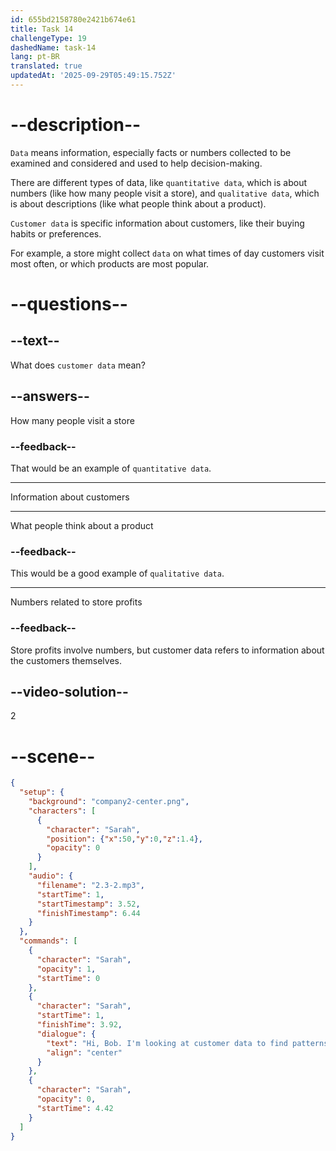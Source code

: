 ```yaml
---
id: 655bd2158780e2421b674e61
title: Task 14
challengeType: 19
dashedName: task-14
lang: pt-BR
translated: true
updatedAt: '2025-09-29T05:49:15.752Z'
---
```


<!-- (Audio) Sarah: Hi Bob! I'm looking at customer data to find patterns -->

# --description--

`Data` means information, especially facts or numbers collected to be examined and considered and used to help decision-making. 

There are different types of data, like `quantitative data`, which is about numbers (like how many people visit a store), and `qualitative data`, which is about descriptions (like what people think about a product). 

`Customer data` is specific information about customers, like their buying habits or preferences. 

For example, a store might collect `data` on what times of day customers visit most often, or which products are most popular.

# --questions--

## --text--

What does `customer data` mean?

## --answers--

How many people visit a store

### --feedback--

That would be an example of `quantitative data`.

---

Information about customers

---

What people think about a product

### --feedback--

This would be a good example of `qualitative data`.

---

Numbers related to store profits

### --feedback--

Store profits involve numbers, but customer data refers to information about the customers themselves.

## --video-solution--

2

# --scene--

```json
{
  "setup": {
    "background": "company2-center.png",
    "characters": [
      {
        "character": "Sarah",
        "position": {"x":50,"y":0,"z":1.4},
        "opacity": 0
      }
    ],
    "audio": {
      "filename": "2.3-2.mp3",
      "startTime": 1,
      "startTimestamp": 3.52,
      "finishTimestamp": 6.44
    }
  },
  "commands": [
    {
      "character": "Sarah",
      "opacity": 1,
      "startTime": 0
    },
    {
      "character": "Sarah",
      "startTime": 1,
      "finishTime": 3.92,
      "dialogue": {
        "text": "Hi, Bob. I'm looking at customer data to find patterns.",
        "align": "center"
      }
    },
    {
      "character": "Sarah",
      "opacity": 0,
      "startTime": 4.42
    }
  ]
}
```

